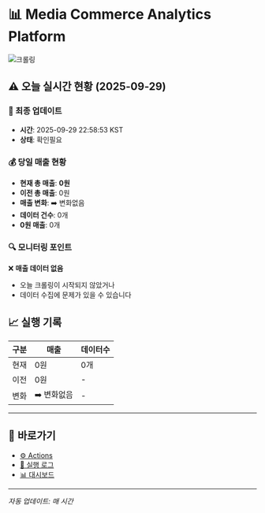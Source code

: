 # 📊 Media Commerce Analytics Platform

![크롤링](https://img.shields.io/badge/크롤링-확인필요-orange)

## ⚠️ 오늘 실시간 현황 (2025-09-29)

### 📍 최종 업데이트
- **시간**: 2025-09-29 22:58:53 KST
- **상태**: 확인필요

### 💰 당일 매출 현황
- **현재 총 매출**: **0원**
- **이전 총 매출**: 0원
- **매출 변화**: ➡️ 변화없음
- **데이터 건수**: 0개
- **0원 매출**: 0개

### 🔍 모니터링 포인트

❌ **매출 데이터 없음**
- 오늘 크롤링이 시작되지 않았거나
- 데이터 수집에 문제가 있을 수 있습니다


## 📈 실행 기록

| 구분 | 매출 | 데이터수 |
|------|------|----------|
| 현재 | 0원 | 0개 |
| 이전 | 0원 | - |
| 변화 | ➡️ 변화없음 | - |

---

## 🔗 바로가기

- [⚙️ Actions](../../actions)
- [📝 실행 로그](../../actions/workflows/daily_scraping.yml)
- [📊 대시보드](dashboard/)

---

*자동 업데이트: 매 시간*
